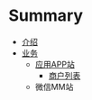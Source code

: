 # Summary

* [介绍](README.md)
* [业务](chapter1.md)
   * [应用APP站](application.md)
       * [商户列表](shanghu_lie_biao_md.md)
   * 微信MM站

